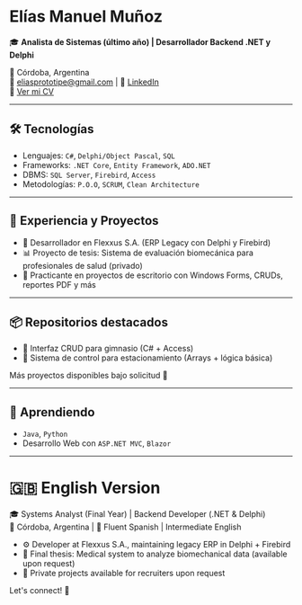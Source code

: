 # Elías Manuel Muñoz

🎓 **Analista de Sistemas (último año) | Desarrollador Backend .NET y Delphi**

📍 Córdoba, Argentina  
📧 eliasprototipe@gmail.com | 🔗 [LinkedIn](https://www.linkedin.com/in/eliaskodedev/)  
📁 [Ver mi CV](https://link-a-tu-cv.com)  

---

## 🛠️ Tecnologías
- Lenguajes: `C#`, `Delphi/Object Pascal`, `SQL`
- Frameworks: `.NET Core`, `Entity Framework`, `ADO.NET`
- DBMS: `SQL Server`, `Firebird`, `Access`
- Metodologías: `P.O.O`, `SCRUM`, `Clean Architecture`

---

## 💼 Experiencia y Proyectos
- 🧠 Desarrollador en Flexxus S.A. (ERP Legacy con Delphi y Firebird)
- 📊 Proyecto de tesis: Sistema de evaluación biomecánica para profesionales de salud (privado)
- 🧪 Practicante en proyectos de escritorio con Windows Forms, CRUDs, reportes PDF y más

---

## 📦 Repositorios destacados
- 🎯 Interfaz CRUD para gimnasio (C# + Access)
- 🚗 Sistema de control para estacionamiento (Arrays + lógica básica)

Más proyectos disponibles bajo solicitud 📩

---

## 🌱 Aprendiendo
- `Java`, `Python`
- Desarrollo Web con `ASP.NET MVC`, `Blazor`

---

# 🇬🇧 English Version

🎓 Systems Analyst (Final Year) | Backend Developer (.NET & Delphi)  
📍 Córdoba, Argentina | 💬 Fluent Spanish | Intermediate English  

- ⚙️ Developer at Flexxus S.A., maintaining legacy ERP in Delphi + Firebird  
- 🧠 Final thesis: Medical system to analyze biomechanical data (available upon request)  
- 🔐 Private projects available for recruiters upon request  

Let's connect! 🚀


